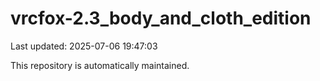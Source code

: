 # vrcfox-2.3_body_and_cloth_edition

Last updated: 2025-07-06 19:47:03

This repository is automatically maintained.
